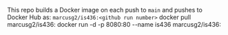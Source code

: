 
This repo builds a Docker image on each push to `main` and pushes to Docker Hub as:
`marcusg2/is436:<github run number>`
docker pull marcusg2/is436:<tag>
docker run -d -p 8080:80 --name is436 marcusg2/is436:<tag>
